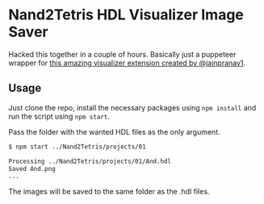 # Nand2Tetris HDL Visualizer Image Saver

Hacked this together in a couple of hours. Basically just a puppeteer wrapper for [this amazing visualizer extension created by @jainpranav1](https://github.com/jainpranav1/Nand2Tetris-HDL-Visualizer). 

## Usage

Just clone the repo, install the necessary packages using `npm install` and run the script using `npm start`.

Pass the folder with the wanted HDL files as the only argument.

```bash
$ npm start ../Nand2Tetris/projects/01

Processing ../Nand2Tetris/projects/01/And.hdl
Saved And.png
...
```

The images will be saved to the same folder as the .hdl files.